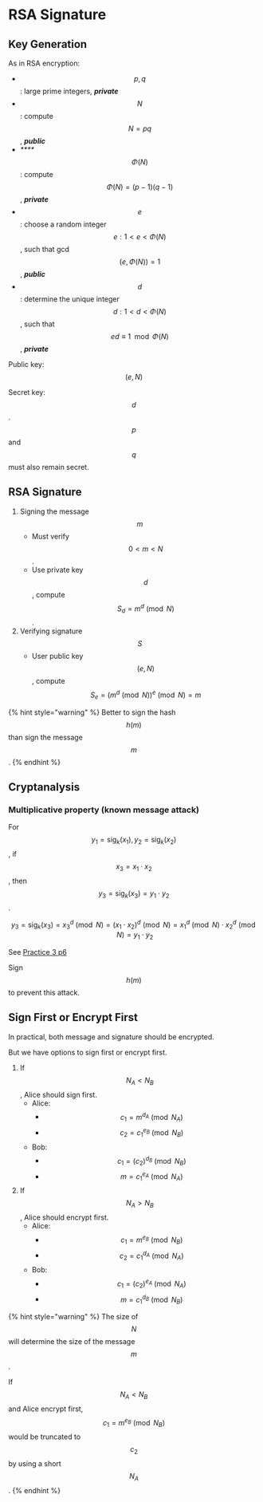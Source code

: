 # RSA Signature

## Key Generation

As in RSA encryption:

* $$p,q$$: large prime integers, _**private**_
* $$N$$: compute$$N=pq$$, _**public**_
* _\*\*\*\*_$$\Phi(N)$$: compute $$\Phi(N)=(p-1)(q-1)$$, _**private**_
* $$e$$: choose a random integer $$e: 1< e < \Phi(N) $$, such that gcd$$(e,\Phi(N))=1$$, _**public**_
* $$d$$: determine the unique integer $$d:1< d <\Phi(N)$$, such that $$ed\equiv1\mod{\Phi(N)}$$, _**private**_

Public key: $$(e, N)$$ 

Secret key: $$d$$. $$p$$ and $$q$$ must also remain secret.

## RSA Signature

1. Signing the message $$m$$
   * Must verify $$0 <m <N$$.
   * Use private key $$d$$, compute $$S_d=m^d\pmod N$$.
2. Verifying signature$$S$$
   * User public key $$(e,N)$$, compute $$S_e=\big(m^d\pmod N\big)^e\pmod N=m$$

{% hint style="warning" %}
Better to sign the hash $$h(m)$$ than sign the message $$m$$.
{% endhint %}

## Cryptanalysis

### Multiplicative property \(known message attack\)

For$$y_1=\text{sig}_k(x_1), y_2=\text{sig}_k(x_2)$$, if $$x_3=x_1\cdot x_2$$, then $$y_3=\text{sig}_k(x_3)=y_1\cdot y_2$$.

$$y_3=\text{sig}_k(x_3)={x_3}^d\pmod N=(x_1\cdot x_2)^d\pmod N={x_1}^d\pmod N\cdot {x_2}^d\pmod N=y_1\cdot y_2$$

See [Practice 3 p6](https://lingt-xyz.gitbook.io/inse6110/practice-3#p6)

Sign $$h(m)$$to prevent this attack.

## Sign First or Encrypt First

In practical, both message and signature should be encrypted.

But we have options to sign first or encrypt first.

1. If$$N_A<N_B$$, Alice should sign first.
   * Alice:
     * $$c_1=m^{d_A}\pmod {N_A}$$
     * $$c_2={c_1}^{e_B}\pmod {N_B}$$
   * Bob:
     * $$c_1=(c_2)^{d_B}\pmod {N_B}$$
     * $$m=c_1^{e_A}\pmod {N_A}$$
2. If $$N_A>N_B$$, Alice should encrypt first.
   * Alice:
     * $$c_1=m^{e_B}\pmod {N_B}$$
     * $$c_2={c_1}^{d_A}\pmod {N_A}$$
   * Bob:
     * $$c_1=(c_2)^{e_A}\pmod {N_A}$$
     * $$m=c_1^{d_B}\pmod {N_B}$$

{% hint style="warning" %}
The size of $$N$$will determine the size of the message $$m$$.

If $$N_A<N_B$$and Alice encrypt first, $$c_1=m^{e_B}\pmod {N_B}$$would be truncated to $$c_2$$by using a short $$N_A$$.
{% endhint %}

